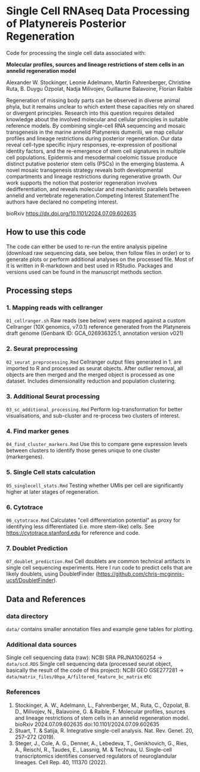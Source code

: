 # Single Cell RNAseq Data Processing of Platynereis Posterior Regeneration
Code for processing the single cell data associated with:

**Molecular profiles, sources and lineage restrictions of stem cells in an annelid regeneration model**

Alexander W. Stockinger, Leonie Adelmann, Martin Fahrenberger, Christine Ruta, B. Duygu Özpolat, Nadja Milivojev, Guillaume Balavoine, Florian Raible

Regeneration of missing body parts can be observed in diverse animal phyla, but it remains unclear to which extent these capacities rely on shared or divergent principles. Research into this question requires detailed knowledge about the involved molecular and cellular principles in suitable reference models. By combining single-cell RNA sequencing and mosaic transgenesis in the marine annelid Platynereis dumerilii, we map cellular profiles and lineage restrictions during posterior regeneration. Our data reveal cell-type specific injury responses, re-expression of positional identity factors, and the re-emergence of stem cell signatures in multiple cell populations. Epidermis and mesodermal coelomic tissue produce distinct putative posterior stem cells (PSCs) in the emerging blastema. A novel mosaic transgenesis strategy reveals both developmental compartments and lineage restrictions during regenerative growth. Our work supports the notion that posterior regeneration involves dedifferentiation, and reveals molecular and mechanistic parallels between annelid and vertebrate regeneration.Competing Interest StatementThe authors have declared no competing interest.

bioRxiv 
https://dx.doi.org/10.1101/2024.07.09.602635

## How to use this code
The code can either be used to re-run the entire analysis pipeline (download raw sequencing data, see below, then follow files in order) or to generate plots or perform additional analyses on the processed file.
Most of it is written in R-markdown and best used in RStudio.
Packages and versions used can be found in the manuscript methods section.

## Processing steps
### 1. Mapping reads with cellranger
`01_cellranger.sh`
Raw reads (see below) were mapped against a custom Cellranger (10X genomics, v7.0.1) reference generated from the Platynereis draft genome (Genbank ID: GCA_026936325.1, annotation version v021)

### 2. Seurat preprocessing
`02_seurat_preprocessing.Rmd`
Cellranger output files generated in 1. are imported to R and processed as seurat objects. After outlier removal, all objects are then merged and the merged object is processed as one dataset.
Includes dimensionality reduction and population clustering.

### 3. Additional Seurat processing
`03_sc_additional_processing.Rmd`
Perform log-transformation for better visualisations, and sub-cluster and re-process two clusters of interest.

### 4. Find marker genes
`04_find_cluster_markers.Rmd`
Use this to compare gene expression levels between clusters to identify those genes unique to one cluster (markergenes).

### 5. Single Cell stats calculation
`05_singlecell_stats.Rmd`
Testing whether UMIs per cell are significantly higher at later stages of regeneration.

### 6. Cytotrace
`06_cytotrace.Rmd`
Calculates "cell differentiation potential" as proxy for identifying less differentiated (i.e. more stem-like) cells. 
See https://cytotrace.stanford.edu for reference and code.

### 7. Doublet Prediction
`07_doublet_prediction.Rmd`
Cell doublets are common technical artifacts in single cell sequencing experiments. Here I run code to predict cells that are likely doublets, using DoubletFinder (https://github.com/chris-mcginnis-ucsf/DoubletFinder).

## Data and References
### data directory
`data/`
contains smaller annotation files and example gene tables for plotting.

### Additional data sources
Single cell sequencing data (raw): NCBI SRA PRJNA1060254
->  `data/scd.RDS`
Single cell sequencing data (processed seurat object, basically the result of the code of this project): NCBI GEO GSE277281
-> `data/matrix_files/0hpa_A/filtered_feature_bc_matrix` etc

### References
1. Stockinger, A. W., Adelmann, L., Fahrenberger, M., Ruta, C., Özpolat, B. D., Milivojev, N., Balavoine, G. & Raible, F. Molecular profiles, sources and lineage restrictions of stem cells in an annelid regeneration model. bioRxiv 2024.07.09.602635 doi:10.1101/2024.07.09.602635
2. Stuart, T. & Satija, R. Integrative single-cell analysis. Nat. Rev. Genet. 20, 257–272 (2019).
3. Steger, J., Cole, A. G., Denner, A., Lebedeva, T., Genikhovich, G., Ries, A., Reischl, R., Taudes, E., Lassnig, M. & Technau, U. Single-cell transcriptomics identifies conserved regulators of neuroglandular lineages. Cell Rep. 40, 111370 (2022).
  

  
